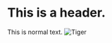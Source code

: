# This is a header.
This is normal text.
![Tiger](https://wallpapers.wallhaven.cc/wallpapers/full/wallhaven-619176.jpg)
